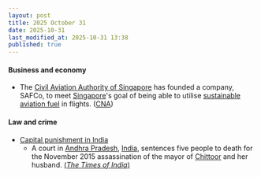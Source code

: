```yaml
---
layout: post
title: 2025 October 31
date: 2025-10-31
last_modified_at: 2025-10-31 13:38
published: true
---
```



#### Business and economy

* The [Civil Aviation Authority of Singapore](https://en.wikipedia.org/wiki/Civil_Aviation_Authority_of_Singapore "Civil Aviation Authority of Singapore") has founded a company, SAFCo, to meet [Singapore](https://en.wikipedia.org/wiki/Singapore "Singapore")'s goal of being able to utilise [sustainable aviation fuel](https://en.wikipedia.org/wiki/Aviation_biofuel "Aviation biofuel") in flights. ([CNA](https://www.channelnewsasia.com/singapore/sustainable-aviation-fuel-safco-caas-levy-passengers-5434531))

#### Law and crime

* [Capital punishment in India](https://en.wikipedia.org/wiki/Capital_punishment_in_India "Capital punishment in India")
  * A court in [Andhra Pradesh](https://en.wikipedia.org/wiki/Andhra_Pradesh "Andhra Pradesh"), [India](https://en.wikipedia.org/wiki/India "India"), sentences five people to death for the November 2015 assassination of the mayor of [Chittoor](https://en.wikipedia.org/wiki/Chittoor "Chittoor") and her husband. [(*The Times of India*)](https://timesofindia.indiatimes.com/city/vijayawada/chittoor-mayor-husband-murder-case-andhra-court-hands-out-death-penalty-for-5-people/articleshow/124987208.cms)
